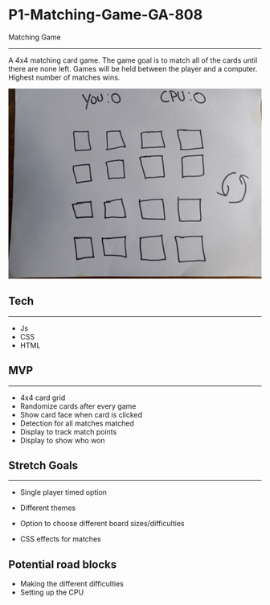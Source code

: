 # P1-Matching-Game-GA-808
 Matching Game
 ___

A 4x4 matching card game. The game goal is to match all of the cards until there are none left. Games will be held between the player and a computer. Highest number of matches wins.

![Wireframe](./Wireframe-matching-game.jpg)

## Tech
___
- Js
- CSS
- HTML

## MVP
___
- 4x4 card grid
- Randomize cards after every game
- Show card face when card is clicked 
- Detection for all matches matched
- Display to track match points
- Display to show who won

## Stretch Goals
___
- Single player timed option
- Different themes
- Option to choose different board sizes/difficulties

- CSS effects for matches

## Potential road blocks

- Making the different difficulties
- Setting up the CPU


















